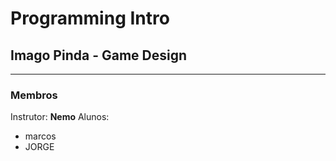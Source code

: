 # Programming Intro
## Imago Pinda - Game Design
---
### Membros
Instrutor: **Nemo**
Alunos:
- marcos
- JORGE

